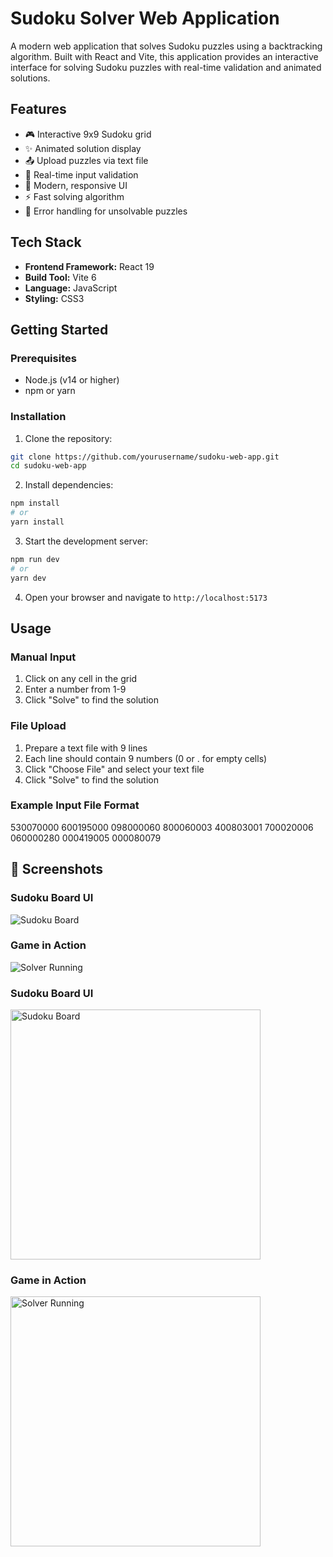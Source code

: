 # Sudoku Solver Web Application

A modern web application that solves Sudoku puzzles using a backtracking algorithm. Built with React and Vite, this application provides an interactive interface for solving Sudoku puzzles with real-time validation and animated solutions.

## Features

- 🎮 Interactive 9x9 Sudoku grid
- ✨ Animated solution display
- 📤 Upload puzzles via text file
- 🎯 Real-time input validation
- 🎨 Modern, responsive UI
- ⚡ Fast solving algorithm
- 🚫 Error handling for unsolvable puzzles

## Tech Stack

- **Frontend Framework:** React 19
- **Build Tool:** Vite 6
- **Language:** JavaScript
- **Styling:** CSS3

## Getting Started

### Prerequisites

- Node.js (v14 or higher)
- npm or yarn

### Installation

1. Clone the repository:
```bash
git clone https://github.com/yourusername/sudoku-web-app.git
cd sudoku-web-app
```

2. Install dependencies:
```bash
npm install
# or
yarn install
```

3. Start the development server:
```bash
npm run dev
# or
yarn dev
```

4. Open your browser and navigate to `http://localhost:5173`

## Usage

### Manual Input
1. Click on any cell in the grid
2. Enter a number from 1-9
3. Click "Solve" to find the solution

### File Upload
1. Prepare a text file with 9 lines
2. Each line should contain 9 numbers (0 or . for empty cells)
3. Click "Choose File" and select your text file
4. Click "Solve" to find the solution

### Example Input File Format

530070000
600195000
098000060
800060003
400803001
700020006
060000280
000419005
000080079

## 📸 Screenshots

### Sudoku Board UI
![Sudoku Board](assets/screenshot1.png)

### Game in Action
![Solver Running](assets/board-demo.png)

<h3>Sudoku Board UI</h3>
<img src="assets/screenshot1.png" alt="Sudoku Board" width="400"/>

<h3>Game in Action</h3>
<img src="assets/board-demo.png" alt="Solver Running" width="400"/>



